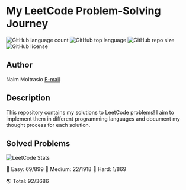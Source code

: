 # My LeetCode Problem-Solving Journey

![GitHub language count](https://img.shields.io/github/languages/count/naimmoltrasio/My-LeetCode-Problem-Solving-Journey.svg)
![GitHub top language](https://img.shields.io/github/languages/top/naimmoltrasio/My-LeetCode-Problem-Solving-Journey.svg)
![GitHub repo size](https://img.shields.io/github/repo-size/naimmoltrasio/My-LeetCode-Problem-Solving-Journey.svg)
![GitHub license](https://img.shields.io/github/license/naimmoltrasio/My-LeetCode-Problem-Solving-Journey.svg)

## Author

Naim Moltrasio [E-mail](mailto:naim.moltrasio@gmail.com "E-mail")

## Description
This repository contains my solutions to LeetCode problems! 
I aim to implement them in different programming languages and document my thought process for each solution.

## Solved Problems
![LeetCode Stats](https://leetcard.jacoblin.cool/moltra?theme=dark&font=Karma&ext=heatmap)


🌿 Easy: 69/899
🌱 Medium: 22/1918
🌳 Hard: 1/869

🌎 Total: 92/3686

